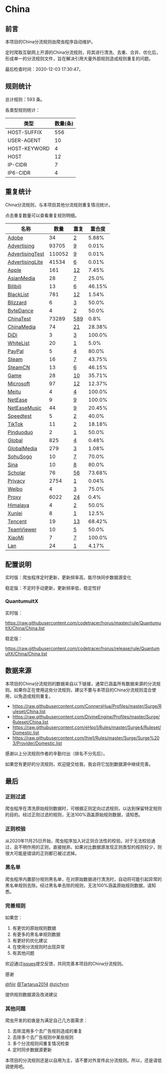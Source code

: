 # China

## 前言

本项目的China分流规则由爬虫程序自动维护。

定时爬取互联网上开源的China分流规则，将其进行清洗、去重、合并、优化后，形成单一的分流规则文件，旨在解决引用大量外部规则造成规则重复的问题。




最后检查时间：2020-12-03 17:30:47。

## 规则统计

总计规则：593 条。

各类型规则统计：

| 类型 | 数量(条) |
| ---- | ---- |
| HOST-SUFFIX | 556 |
| USER-AGENT | 10 |
| HOST-KEYWORD | 4 |
| HOST | 12 |
| IP-CIDR | 7 |
| IP6-CIDR | 4 |
## 重复统计

China分流规则，与本项目其他分流规则重复情况统计。

点击重复数量可以查看重复规则明细。

| 名称 | 数量 | 重复 | 重合度 |
| ---- | ---- | ---- | ------ |
|  [Adobe](https://github.com/codetracer/horus/tree/master/rule/QuantumultX/Adobe)    | 34   | [2](https://github.com/codetracer/horus/tree/master/rule/QuantumultX/China/Repeat.list)   |   5.88% |
|  [Advertising](https://github.com/codetracer/horus/tree/master/rule/QuantumultX/Advertising)    | 93705   | [9](https://github.com/codetracer/horus/tree/master/rule/QuantumultX/China/Repeat.list)   |   0.01% |
|  [AdvertisingTest](https://github.com/codetracer/horus/tree/master/rule/QuantumultX/AdvertisingTest)    | 110052   | [9](https://github.com/codetracer/horus/tree/master/rule/QuantumultX/China/Repeat.list)   |   0.01% |
|  [AdvertisingLite](https://github.com/codetracer/horus/tree/master/rule/QuantumultX/AdvertisingLite)    | 41534   | [6](https://github.com/codetracer/horus/tree/master/rule/QuantumultX/China/Repeat.list)   |   0.01% |
|  [Apple](https://github.com/codetracer/horus/tree/master/rule/QuantumultX/Apple)    | 161   | [12](https://github.com/codetracer/horus/tree/master/rule/QuantumultX/China/Repeat.list)   |   7.45% |
|  [AsianMedia](https://github.com/codetracer/horus/tree/master/rule/QuantumultX/AsianMedia)    | 28   | [7](https://github.com/codetracer/horus/tree/master/rule/QuantumultX/China/Repeat.list)   |   25.0% |
|  [Bilibili](https://github.com/codetracer/horus/tree/master/rule/QuantumultX/Bilibili)    | 13   | [6](https://github.com/codetracer/horus/tree/master/rule/QuantumultX/China/Repeat.list)   |   46.15% |
|  [BlackList](https://github.com/codetracer/horus/tree/master/rule/QuantumultX/BlackList)    | 781   | [12](https://github.com/codetracer/horus/tree/master/rule/QuantumultX/China/Repeat.list)   |   1.54% |
|  [Blizzard](https://github.com/codetracer/horus/tree/master/rule/QuantumultX/Blizzard)    | 6   | [3](https://github.com/codetracer/horus/tree/master/rule/QuantumultX/China/Repeat.list)   |   50.0% |
|  [ByteDance](https://github.com/codetracer/horus/tree/master/rule/QuantumultX/ByteDance)    | 4   | [2](https://github.com/codetracer/horus/tree/master/rule/QuantumultX/China/Repeat.list)   |   50.0% |
|  [ChinaTest](https://github.com/codetracer/horus/tree/master/rule/QuantumultX/ChinaTest)    | 73289   | [589](https://github.com/codetracer/horus/tree/master/rule/QuantumultX/China/Repeat.list)   |   0.8% |
|  [ChinaMedia](https://github.com/codetracer/horus/tree/master/rule/QuantumultX/ChinaMedia)    | 74   | [21](https://github.com/codetracer/horus/tree/master/rule/QuantumultX/China/Repeat.list)   |   28.38% |
|  [DiDi](https://github.com/codetracer/horus/tree/master/rule/QuantumultX/DiDi)    | 3   | [3](https://github.com/codetracer/horus/tree/master/rule/QuantumultX/China/Repeat.list)   |   100.0% |
|  [WhiteList](https://github.com/codetracer/horus/tree/master/rule/QuantumultX/WhiteList)    | 20   | [1](https://github.com/codetracer/horus/tree/master/rule/QuantumultX/China/Repeat.list)   |   5.0% |
|  [PayPal](https://github.com/codetracer/horus/tree/master/rule/QuantumultX/PayPal)    | 5   | [4](https://github.com/codetracer/horus/tree/master/rule/QuantumultX/China/Repeat.list)   |   80.0% |
|  [Steam](https://github.com/codetracer/horus/tree/master/rule/QuantumultX/Steam)    | 16   | [7](https://github.com/codetracer/horus/tree/master/rule/QuantumultX/China/Repeat.list)   |   43.75% |
|  [SteamCN](https://github.com/codetracer/horus/tree/master/rule/QuantumultX/SteamCN)    | 13   | [6](https://github.com/codetracer/horus/tree/master/rule/QuantumultX/China/Repeat.list)   |   46.15% |
|  [Game](https://github.com/codetracer/horus/tree/master/rule/QuantumultX/Game)    | 28   | [10](https://github.com/codetracer/horus/tree/master/rule/QuantumultX/China/Repeat.list)   |   35.71% |
|  [Microsoft](https://github.com/codetracer/horus/tree/master/rule/QuantumultX/Microsoft)    | 97   | [12](https://github.com/codetracer/horus/tree/master/rule/QuantumultX/China/Repeat.list)   |   12.37% |
|  [Meitu](https://github.com/codetracer/horus/tree/master/rule/QuantumultX/Meitu)    | 4   | [4](https://github.com/codetracer/horus/tree/master/rule/QuantumultX/China/Repeat.list)   |   100.0% |
|  [NetEase](https://github.com/codetracer/horus/tree/master/rule/QuantumultX/NetEase)    | 9   | [9](https://github.com/codetracer/horus/tree/master/rule/QuantumultX/China/Repeat.list)   |   100.0% |
|  [NetEaseMusic](https://github.com/codetracer/horus/tree/master/rule/QuantumultX/NetEaseMusic)    | 44   | [9](https://github.com/codetracer/horus/tree/master/rule/QuantumultX/China/Repeat.list)   |   20.45% |
|  [Speedtest](https://github.com/codetracer/horus/tree/master/rule/QuantumultX/Speedtest)    | 5   | [2](https://github.com/codetracer/horus/tree/master/rule/QuantumultX/China/Repeat.list)   |   40.0% |
|  [TikTok](https://github.com/codetracer/horus/tree/master/rule/QuantumultX/TikTok)    | 11   | [2](https://github.com/codetracer/horus/tree/master/rule/QuantumultX/China/Repeat.list)   |   18.18% |
|  [Pinduoduo](https://github.com/codetracer/horus/tree/master/rule/QuantumultX/Pinduoduo)    | 2   | [1](https://github.com/codetracer/horus/tree/master/rule/QuantumultX/China/Repeat.list)   |   50.0% |
|  [Global](https://github.com/codetracer/horus/tree/master/rule/QuantumultX/Global)    | 825   | [4](https://github.com/codetracer/horus/tree/master/rule/QuantumultX/China/Repeat.list)   |   0.48% |
|  [GlobalMedia](https://github.com/codetracer/horus/tree/master/rule/QuantumultX/GlobalMedia)    | 279   | [3](https://github.com/codetracer/horus/tree/master/rule/QuantumultX/China/Repeat.list)   |   1.08% |
|  [SohuSogo](https://github.com/codetracer/horus/tree/master/rule/QuantumultX/SohuSogo)    | 10   | [7](https://github.com/codetracer/horus/tree/master/rule/QuantumultX/China/Repeat.list)   |   70.0% |
|  [Sina](https://github.com/codetracer/horus/tree/master/rule/QuantumultX/Sina)    | 10   | [8](https://github.com/codetracer/horus/tree/master/rule/QuantumultX/China/Repeat.list)   |   80.0% |
|  [Scholar](https://github.com/codetracer/horus/tree/master/rule/QuantumultX/Scholar)    | 76   | [56](https://github.com/codetracer/horus/tree/master/rule/QuantumultX/China/Repeat.list)   |   73.68% |
|  [Privacy](https://github.com/codetracer/horus/tree/master/rule/QuantumultX/Privacy)    | 2754   | [1](https://github.com/codetracer/horus/tree/master/rule/QuantumultX/China/Repeat.list)   |   0.04% |
|  [Weibo](https://github.com/codetracer/horus/tree/master/rule/QuantumultX/Weibo)    | 4   | [3](https://github.com/codetracer/horus/tree/master/rule/QuantumultX/China/Repeat.list)   |   75.0% |
|  [Proxy](https://github.com/codetracer/horus/tree/master/rule/QuantumultX/Proxy)    | 6022   | [24](https://github.com/codetracer/horus/tree/master/rule/QuantumultX/China/Repeat.list)   |   0.4% |
|  [Himalaya](https://github.com/codetracer/horus/tree/master/rule/QuantumultX/Himalaya)    | 4   | [2](https://github.com/codetracer/horus/tree/master/rule/QuantumultX/China/Repeat.list)   |   50.0% |
|  [Xunlei](https://github.com/codetracer/horus/tree/master/rule/QuantumultX/Xunlei)    | 8   | [1](https://github.com/codetracer/horus/tree/master/rule/QuantumultX/China/Repeat.list)   |   12.5% |
|  [Tencent](https://github.com/codetracer/horus/tree/master/rule/QuantumultX/Tencent)    | 19   | [13](https://github.com/codetracer/horus/tree/master/rule/QuantumultX/China/Repeat.list)   |   68.42% |
|  [TeamViewer](https://github.com/codetracer/horus/tree/master/rule/QuantumultX/TeamViewer)    | 10   | [5](https://github.com/codetracer/horus/tree/master/rule/QuantumultX/China/Repeat.list)   |   50.0% |
|  [XiaoMi](https://github.com/codetracer/horus/tree/master/rule/QuantumultX/XiaoMi)    | 7   | [7](https://github.com/codetracer/horus/tree/master/rule/QuantumultX/China/Repeat.list)   |   100.0% |
|  [Lan](https://github.com/codetracer/horus/tree/master/rule/QuantumultX/Lan)    | 24   | [1](https://github.com/codetracer/horus/tree/master/rule/QuantumultX/China/Repeat.list)   |   4.17% |
## 配置说明

实时版：爬虫程序定时更新，更新频率高，能尽快同步数据源变化

稳定版：不定时手动更新，更新频率低，稳定性好

### QuantumultX 
实时版：

https://raw.githubusercontent.com/codetracer/horus/master/rule/QuantumultX/China/China.list

稳定版：

https://raw.githubusercontent.com/codetracer/horus/release/rule/QuantumultX/China/China.list

## 数据来源

本项目的China分流规则的数据来自以下链接，通常已涵盖所有数据来源的分流规则。如果你正在使用这些分流规则，建议不要与本项目的China分流规则混合使用，以免造成规则重复。

- https://raw.githubusercontent.com/ConnersHua/Profiles/master/Surge/Ruleset/China.list
- https://raw.githubusercontent.com/DivineEngine/Profiles/master/Surge/Ruleset/China.list
- https://raw.githubusercontent.com/eHpo1/Rules/master/Surge4/Ruleset/Domestic.list
- https://raw.githubusercontent.com/lhie1/Rules/master/Surge/Surge%203/Provider/Domestic.list


感谢以上分流规则作者的辛勤付出（排名不分先后）。

如果您有更好的分流规则，欢迎提交给我，我会将它加到数据源中继续完善。

## 最后

### 正则过滤

爬虫程序在清洗原始规则数据时，可根据正则定向过滤规则，以达到保留特定规则的目的。经过正则过滤的规则，无法100%涵盖原始规则数据，请知悉。

### 正则校验

从2020年11月25日开始，爬虫程序加入对正则合法性的校验。对于无法校验通过，且不明作用的正则，直接抛弃。如果对比数据源发现正则类型的规则较少，则很大可能是错误的正则都已被过滤掉。

### 黑名单

爬虫程序内置部分规则黑名单，在对原始数据进行清洗时，自动将可能引起异常的黑名单规则去除。经过黑名单去除的规则，无法100%涵盖原始规则数据，请知悉。

### 完善规则

如果您：

1. 有更优的原始规则数据
2. 有更多的黑名单规则数据
3. 有更好的优化建议
4. 在使用分流规则时出现异常
5. 有其他问题

欢迎通过[issues](https://github.com/codetracer/horus/issues/new)提交反馈，共同完善本项目的China分流规则。

感谢

[@fiiir](https://github.com/fiiir) [@Tartarus2014](https://github.com/Tartarus2014) [@zjcfynn](https://github.com/zjcfynn) 

提供规则数据源及改进建议

### 其他问题

爬虫开发的初衷是为满足自己几方面需求：

1. 去除混用多个去广告规则造成的重复
2. 去除多个去广告规则中某些规则
3. 多个分流规则间重复情况检查
4. 定时同步数据源更新

本项目的分流规则还是以自用为主，请不要对外宣传此分流规则。所以，还是请低调使用吧。